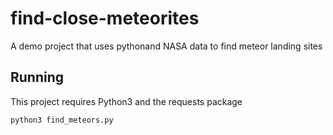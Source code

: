 # find-close-meteorites
A demo project that uses pythonand NASA data to find meteor landing sites

## Running

This project requires Python3 and the requests package

`python3 find_meteors.py`

